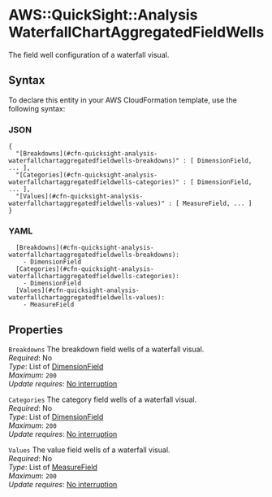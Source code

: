 # AWS::QuickSight::Analysis WaterfallChartAggregatedFieldWells<a name="aws-properties-quicksight-analysis-waterfallchartaggregatedfieldwells"></a>

The field well configuration of a waterfall visual\.

## Syntax<a name="aws-properties-quicksight-analysis-waterfallchartaggregatedfieldwells-syntax"></a>

To declare this entity in your AWS CloudFormation template, use the following syntax:

### JSON<a name="aws-properties-quicksight-analysis-waterfallchartaggregatedfieldwells-syntax.json"></a>

```
{
  "[Breakdowns](#cfn-quicksight-analysis-waterfallchartaggregatedfieldwells-breakdowns)" : [ DimensionField, ... ],
  "[Categories](#cfn-quicksight-analysis-waterfallchartaggregatedfieldwells-categories)" : [ DimensionField, ... ],
  "[Values](#cfn-quicksight-analysis-waterfallchartaggregatedfieldwells-values)" : [ MeasureField, ... ]
}
```

### YAML<a name="aws-properties-quicksight-analysis-waterfallchartaggregatedfieldwells-syntax.yaml"></a>

```
  [Breakdowns](#cfn-quicksight-analysis-waterfallchartaggregatedfieldwells-breakdowns):
    - DimensionField
  [Categories](#cfn-quicksight-analysis-waterfallchartaggregatedfieldwells-categories):
    - DimensionField
  [Values](#cfn-quicksight-analysis-waterfallchartaggregatedfieldwells-values):
    - MeasureField
```

## Properties<a name="aws-properties-quicksight-analysis-waterfallchartaggregatedfieldwells-properties"></a>

`Breakdowns` <a name="cfn-quicksight-analysis-waterfallchartaggregatedfieldwells-breakdowns"></a>
The breakdown field wells of a waterfall visual\.  
_Required_: No  
_Type_: List of [DimensionField](aws-properties-quicksight-analysis-dimensionfield.md)  
_Maximum_: `200`  
_Update requires_: [No interruption](https://docs.aws.amazon.com/AWSCloudFormation/latest/UserGuide/using-cfn-updating-stacks-update-behaviors.html#update-no-interrupt)

`Categories` <a name="cfn-quicksight-analysis-waterfallchartaggregatedfieldwells-categories"></a>
The category field wells of a waterfall visual\.  
_Required_: No  
_Type_: List of [DimensionField](aws-properties-quicksight-analysis-dimensionfield.md)  
_Maximum_: `200`  
_Update requires_: [No interruption](https://docs.aws.amazon.com/AWSCloudFormation/latest/UserGuide/using-cfn-updating-stacks-update-behaviors.html#update-no-interrupt)

`Values` <a name="cfn-quicksight-analysis-waterfallchartaggregatedfieldwells-values"></a>
The value field wells of a waterfall visual\.  
_Required_: No  
_Type_: List of [MeasureField](aws-properties-quicksight-analysis-measurefield.md)  
_Maximum_: `200`  
_Update requires_: [No interruption](https://docs.aws.amazon.com/AWSCloudFormation/latest/UserGuide/using-cfn-updating-stacks-update-behaviors.html#update-no-interrupt)
